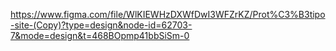 https://www.figma.com/file/WlKIEWHzDXWfDwI3WFZrKZ/Prot%C3%B3tipo-site-(Copy)?type=design&node-id=62703-7&mode=design&t=468BOpmp41bbSiSm-0
